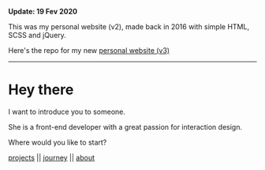 **Update: 19 Fev 2020**

This was my personal website (v2), made back in 2016 with simple HTML, SCSS and jQuery. 

Here's the repo for my new [personal website (v3)](https://github.com/sandrina-p/personal_website_v3)

----

# Hey there

I want to introduce you to someone.

She is a front-end developer with a great passion for interaction design.

Where would you like to start?

[projects](https://sandrina-p.github.io/portfolio_v2/#projects)  ||  [journey](https://sandrina-p.github.io/portfolio_v2/#journey)  ||  [about](https://sandrina-p.github.io/portfolio_v2//#about)
